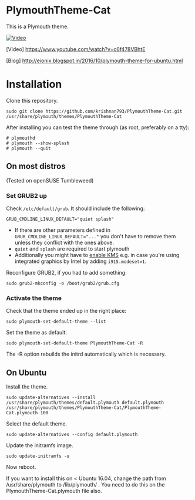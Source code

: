 # PlymouthTheme-Cat
This is a Plymouth theme.

[![Video](https://4.bp.blogspot.com/-gG0MBGjEE9M/WBYXrOGrVGI/AAAAAAAABVE/auGpLRYf7jor4hu3jurYGcjaVBapHyAVACLcB/s320/8998adc40112985a8f29cf414925d390.gif)](https://www.youtube.com/watch?v=c6f478VBhtE)


[Video] https://www.youtube.com/watch?v=c6f478VBhtE

[Blog] http://eionix.blogspot.in/2016/10/plymouth-theme-for-ubuntu.html

# Installation

Clone this repository.

    sudo git clone https://github.com/krishnan793/PlymouthTheme-Cat.git /usr/share/plymouth/themes/PlymouthTheme-Cat

After installing you can test the theme through (as root, preferably on a tty):

    # plymouthd
    # plymouth --show-splash
    # plymouth --quit

## On most distros

(Tested on openSUSE Tumbleweed)

### Set GRUB2 up

Check `/etc/default/grub`. It should include the following:

    GRUB_CMDLINE_LINUX_DEFAULT="quiet splash"

* If there are other parameters defined in `GRUB_CMDLINE_LINUX_DEFAULT="..."` you don't have to remove them unless they conflict with the ones above.
* `quiet` and `splash` are required to start plymouth
* Additionally you might have to [enable KMS](https://unix.stackexchange.com/a/110589) e.g. in case you're using integrated graphics by Intel by adding `i915.modeset=1`.

Reconfigure GRUB2, if you had to add something:

    sudo grub2-mkconfig -o /boot/grub2/grub.cfg

### Activate the theme

Check that the theme ended up in the right place:

    sudo plymouth-set-default-theme --list

Set the theme as default:

    sudo plymouth-set-default-theme PlymouthTheme-Cat -R

The -R option rebuilds the initrd automatically which is necessary.

## On Ubuntu

Install the theme.

    sudo update-alternatives --install /usr/share/plymouth/themes/default.plymouth default.plymouth /usr/share/plymouth/themes/PlymouthTheme-Cat/PlymouthTheme-Cat.plymouth 100

Select the default theme.

    sudo update-alternatives --config default.plymouth

Update the initramfs image.

    sudo update-initramfs -u

Now reboot.

If you want to install this on < Ubuntu 16.04, change the path from /usr/share/plymouth to /lib/plymouth/ . You need to do this on the PlymouthTheme-Cat.plymouth file also.
